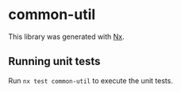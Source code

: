 # common-util

This library was generated with [Nx](https://nx.dev).

## Running unit tests

Run `nx test common-util` to execute the unit tests.
